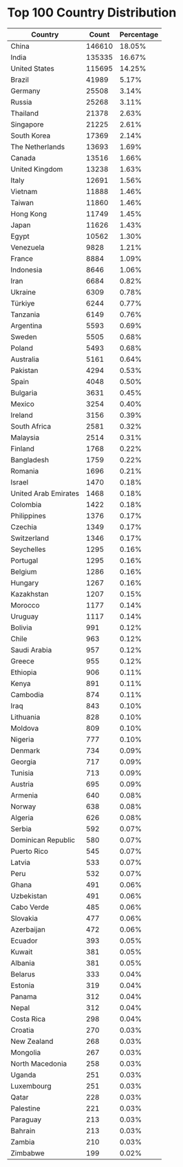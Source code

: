 # Top 100 Country Distribution
| Country | Count | Percentage |
|----|----|----|
| China | 146610 | 18.05% |
| India | 135335 | 16.67% |
| United States | 115695 | 14.25% |
| Brazil | 41989 | 5.17% |
| Germany | 25508 | 3.14% |
| Russia | 25268 | 3.11% |
| Thailand | 21378 | 2.63% |
| Singapore | 21225 | 2.61% |
| South Korea | 17369 | 2.14% |
| The Netherlands | 13693 | 1.69% |
| Canada | 13516 | 1.66% |
| United Kingdom | 13238 | 1.63% |
| Italy | 12691 | 1.56% |
| Vietnam | 11888 | 1.46% |
| Taiwan | 11860 | 1.46% |
| Hong Kong | 11749 | 1.45% |
| Japan | 11626 | 1.43% |
| Egypt | 10562 | 1.30% |
| Venezuela | 9828 | 1.21% |
| France | 8884 | 1.09% |
| Indonesia | 8646 | 1.06% |
| Iran | 6684 | 0.82% |
| Ukraine | 6309 | 0.78% |
| Türkiye | 6244 | 0.77% |
| Tanzania | 6149 | 0.76% |
| Argentina | 5593 | 0.69% |
| Sweden | 5505 | 0.68% |
| Poland | 5493 | 0.68% |
| Australia | 5161 | 0.64% |
| Pakistan | 4294 | 0.53% |
| Spain | 4048 | 0.50% |
| Bulgaria | 3631 | 0.45% |
| Mexico | 3254 | 0.40% |
| Ireland | 3156 | 0.39% |
| South Africa | 2581 | 0.32% |
| Malaysia | 2514 | 0.31% |
| Finland | 1768 | 0.22% |
| Bangladesh | 1759 | 0.22% |
| Romania | 1696 | 0.21% |
| Israel | 1470 | 0.18% |
| United Arab Emirates | 1468 | 0.18% |
| Colombia | 1422 | 0.18% |
| Philippines | 1376 | 0.17% |
| Czechia | 1349 | 0.17% |
| Switzerland | 1346 | 0.17% |
| Seychelles | 1295 | 0.16% |
| Portugal | 1295 | 0.16% |
| Belgium | 1286 | 0.16% |
| Hungary | 1267 | 0.16% |
| Kazakhstan | 1207 | 0.15% |
| Morocco | 1177 | 0.14% |
| Uruguay | 1117 | 0.14% |
| Bolivia | 991 | 0.12% |
| Chile | 963 | 0.12% |
| Saudi Arabia | 957 | 0.12% |
| Greece | 955 | 0.12% |
| Ethiopia | 906 | 0.11% |
| Kenya | 891 | 0.11% |
| Cambodia | 874 | 0.11% |
| Iraq | 843 | 0.10% |
| Lithuania | 828 | 0.10% |
| Moldova | 809 | 0.10% |
| Nigeria | 777 | 0.10% |
| Denmark | 734 | 0.09% |
| Georgia | 717 | 0.09% |
| Tunisia | 713 | 0.09% |
| Austria | 695 | 0.09% |
| Armenia | 640 | 0.08% |
| Norway | 638 | 0.08% |
| Algeria | 626 | 0.08% |
| Serbia | 592 | 0.07% |
| Dominican Republic | 580 | 0.07% |
| Puerto Rico | 545 | 0.07% |
| Latvia | 533 | 0.07% |
| Peru | 532 | 0.07% |
| Ghana | 491 | 0.06% |
| Uzbekistan | 491 | 0.06% |
| Cabo Verde | 485 | 0.06% |
| Slovakia | 477 | 0.06% |
| Azerbaijan | 472 | 0.06% |
| Ecuador | 393 | 0.05% |
| Kuwait | 381 | 0.05% |
| Albania | 381 | 0.05% |
| Belarus | 333 | 0.04% |
| Estonia | 319 | 0.04% |
| Panama | 312 | 0.04% |
| Nepal | 312 | 0.04% |
| Costa Rica | 298 | 0.04% |
| Croatia | 270 | 0.03% |
| New Zealand | 268 | 0.03% |
| Mongolia | 267 | 0.03% |
| North Macedonia | 258 | 0.03% |
| Uganda | 251 | 0.03% |
| Luxembourg | 251 | 0.03% |
| Qatar | 228 | 0.03% |
| Palestine | 221 | 0.03% |
| Paraguay | 213 | 0.03% |
| Bahrain | 213 | 0.03% |
| Zambia | 210 | 0.03% |
| Zimbabwe | 199 | 0.02% |
